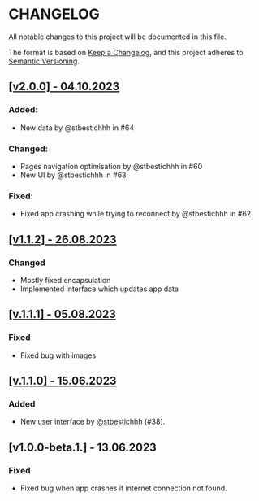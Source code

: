 # CHANGELOG

All notable changes to this project will be documented in this file.

The format is based on [Keep a Changelog](https://keepachangelog.com/en/1.0.0/),
and this project adheres to [Semantic Versioning](https://semver.org/spec/v2.0.0.html).

## [[v2.0.0] - 04.10.2023](https://github.com/stbestichhh/Weather-Forecast/releases/tag/v2.0.0)

### Added:
- New data by @stbestichhh in #64

### Changed:
- Pages navigation optimisation by @stbestichhh in #60
- New UI by @stbestichhh in #63

### Fixed:
- Fixed app crashing while trying to reconnect by @stbestichhh in #62

## [[v1.1.2] - 26.08.2023](https://github.com/stbestichhh/Weather-Forecast/releases/tag/v1)

### Changed
- Mostly fixed encapsulation
- Implemented interface which updates app data

## [[v.1.1.1] - 05.08.2023](https://github.com/stbestichhh/Weather-Forecast/releases/tag/Stable)

### Fixed
- Fixed bug with images

## [[v.1.1.0] - 15.06.2023](https://github.com/stbestichhh/Weather-Forecast/releases/tag/finalversion)

### Added 
- New user interface by [@stbestichhh](https://github.com/stbestichhh) (#38).

## [v1.0.0-beta.1.] - 13.06.2023

### Fixed 
- Fixed bug when app crashes if internet connection not found.
